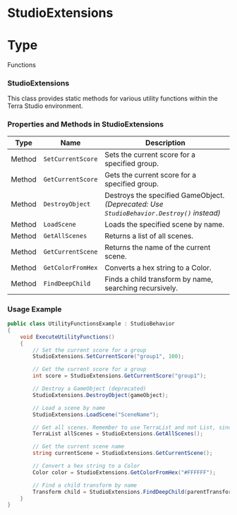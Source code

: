 # StudioExtensions

# Type
Functions

### **StudioExtensions**

This class provides static methods for various utility functions within the Terra Studio environment.

### **Properties and Methods in StudioExtensions**

| **Type** | **Name** | **Description** |
| --- | --- | --- |
| Method | `SetCurrentScore` | Sets the current score for a specified group. |
| Method | `GetCurrentScore` | Gets the current score for a specified group. |
| Method | `DestroyObject` | Destroys the specified GameObject. *(Deprecated: Use `StudioBehavior.Destroy()` instead)* |
| Method | `LoadScene` | Loads the specified scene by name. |
| Method | `GetAllScenes` | Returns a list of all scenes. |
| Method | `GetCurrentScene` | Returns the name of the current scene. |
| Method | `GetColorFromHex` | Converts a hex string to a Color. |
| Method | `FindDeepChild` | Finds a child transform by name, searching recursively. |

### **Usage Example**

```csharp
public class UtilityFunctionsExample : StudioBehavior
{
    void ExecuteUtilityFunctions()
    {
        // Set the current score for a group
        StudioExtensions.SetCurrentScore("group1", 100);

        // Get the current score for a group
        int score = StudioExtensions.GetCurrentScore("group1");

        // Destroy a GameObject (deprecated)
        StudioExtensions.DestroyObject(gameObject);

        // Load a scene by name
        StudioExtensions.LoadScene("SceneName");

        // Get all scenes. Remember to use TerraList and not List, since List is not supported
        TerraList allScenes = StudioExtensions.GetAllScenes();

        // Get the current scene name
        string currentScene = StudioExtensions.GetCurrentScene();

        // Convert a hex string to a Color
        Color color = StudioExtensions.GetColorFromHex("#FFFFFF");

        // Find a child transform by name
        Transform child = StudioExtensions.FindDeepChild(parentTransform, "ChildName");
    }
}
```